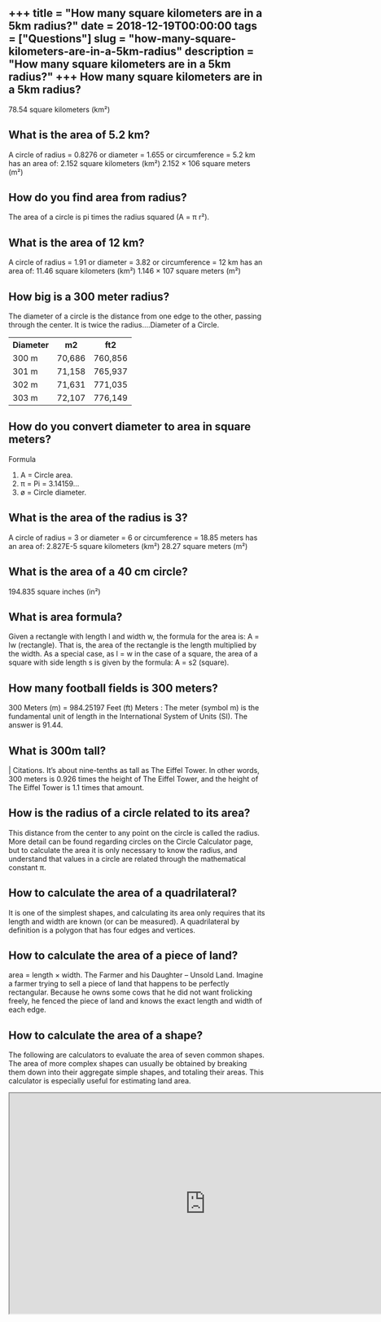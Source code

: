 +++
title = "How many square kilometers are in a 5km radius?"
date = 2018-12-19T00:00:00
tags = ["Questions"]
slug = "how-many-square-kilometers-are-in-a-5km-radius"
description = "How many square kilometers are in a 5km radius?"
+++
How many square kilometers are in a 5km radius?
-----------------------------------------------

78.54 square kilometers (km²)

What is the area of 5.2 km?
---------------------------

A circle of radius = 0.8276 or diameter = 1.655 or circumference = 5.2 km has an area of: 2.152 square kilometers (km²) 2.152 × 106 square meters (m²)

How do you find area from radius?
---------------------------------

The area of a circle is pi times the radius squared (A = π r²).

What is the area of 12 km?
--------------------------

A circle of radius = 1.91 or diameter = 3.82 or circumference = 12 km has an area of: 11.46 square kilometers (km²) 1.146 × 107 square meters (m²)

How big is a 300 meter radius?
------------------------------

The diameter of a circle is the distance from one edge to the other, passing through the center. It is twice the radius….Diameter of a Circle.

<table><tr><th>Diameter</th><th>m2</th><th>ft2</th></tr><tr><td>300 m</td><td>70,686</td><td>760,856</td></tr><tr><td>301 m</td><td>71,158</td><td>765,937</td></tr><tr><td>302 m</td><td>71,631</td><td>771,035</td></tr><tr><td>303 m</td><td>72,107</td><td>776,149</td></tr></table>

How do you convert diameter to area in square meters?
-----------------------------------------------------

Formula

1. A = Circle area.
2. π = Pi = 3.14159…
3. ø = Circle diameter.

What is the area of the radius is 3?
------------------------------------

A circle of radius = 3 or diameter = 6 or circumference = 18.85 meters has an area of: 2.827E-5 square kilometers (km²) 28.27 square meters (m²)

What is the area of a 40 cm circle?
-----------------------------------

194.835 square inches (in²)

What is area formula?
---------------------

Given a rectangle with length l and width w, the formula for the area is: A = lw (rectangle). That is, the area of the rectangle is the length multiplied by the width. As a special case, as l = w in the case of a square, the area of a square with side length s is given by the formula: A = s2 (square).

How many football fields is 300 meters?
---------------------------------------

300 Meters (m) = 984.25197 Feet (ft) Meters : The meter (symbol m) is the fundamental unit of length in the International System of Units (SI). The answer is 91.44.

What is 300m tall?
------------------

| Citations. It’s about nine-tenths as tall as The Eiffel Tower. In other words, 300 meters is 0.926 times the height of The Eiffel Tower, and the height of The Eiffel Tower is 1.1 times that amount.

How is the radius of a circle related to its area?
--------------------------------------------------

This distance from the center to any point on the circle is called the radius. More detail can be found regarding circles on the Circle Calculator page, but to calculate the area it is only necessary to know the radius, and understand that values in a circle are related through the mathematical constant π.

How to calculate the area of a quadrilateral?
---------------------------------------------

It is one of the simplest shapes, and calculating its area only requires that its length and width are known (or can be measured). A quadrilateral by definition is a polygon that has four edges and vertices.

How to calculate the area of a piece of land?
---------------------------------------------

area = length × width. The Farmer and his Daughter – Unsold Land. Imagine a farmer trying to sell a piece of land that happens to be perfectly rectangular. Because he owns some cows that he did not want frolicking freely, he fenced the piece of land and knows the exact length and width of each edge.

How to calculate the area of a shape?
-------------------------------------

The following are calculators to evaluate the area of seven common shapes. The area of more complex shapes can usually be obtained by breaking them down into their aggregate simple shapes, and totaling their areas. This calculator is especially useful for estimating land area.

<iframe allow="accelerometer; autoplay; clipboard-write; encrypted-media; gyroscope; picture-in-picture" allowfullscreen="" class="__youtube_prefs__  epyt-is-override  no-lazyload" data-no-lazy="1" data-origheight="433" data-origwidth="770" data-skipgform_ajax_framebjll="" height="433" id="_ytid_19902" loading="lazy" src="https://www.youtube.com/embed/mqgUEzZCwss?enablejsapi=1&autoplay=0&cc_load_policy=0&cc_lang_pref=&iv_load_policy=1&loop=0&modestbranding=0&rel=1&fs=1&playsinline=0&autohide=2&theme=dark&color=red&controls=1&" title="YouTube player" width="770"></iframe>